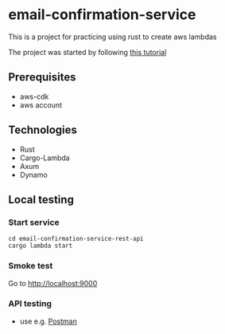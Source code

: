 # email-confirmation-service
This is a project for practicing using rust to create aws lambdas

The project was started by following [this tutorial](https://blog.stackademic.com/rust-apigateway-lambda-dynamo-cdk-another-all-in-one-serverless-backend-option-4da2059a8810)

## Prerequisites
- aws-cdk
- aws account

## Technologies
- Rust
- Cargo-Lambda
- Axum
- Dynamo

## Local testing
### Start service
    cd email-confirmation-service-rest-api
    cargo lambda start

### Smoke test
Go to [http://localhost:9000](http://localhost:9000)

### API testing
- use e.g. [Postman](https://www.postman.com)
